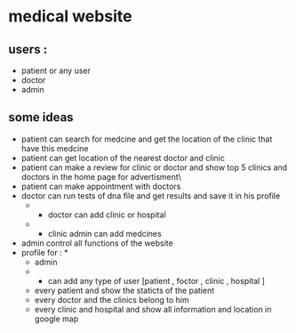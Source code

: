# medical website

## users :
* patient or any user
* doctor
* admin
## some ideas
* patient can search for medcine and get the location of the clinic that have this medcine 
* patient can get location of the nearest doctor and clinic
* patient can make a review for clinic or doctor and show top 5 clinics and doctors in the home page for advertisment\
* patient can make appointment with doctors
* doctor can run tests of dna file and get results and save it in his profile
  * * doctor can add clinic or hospital 
  * * clinic admin can add medcines
* admin control all functions of the website
* profile for :
  * 
  * admin
  * * can add any type of user [patient , foctor , clinic , hospital ]
  * every patient and show the staticts of the patient
  * every doctor and the clinics belong to him
  * every clinic and hospital and show all information and location in google map
 


 
 



